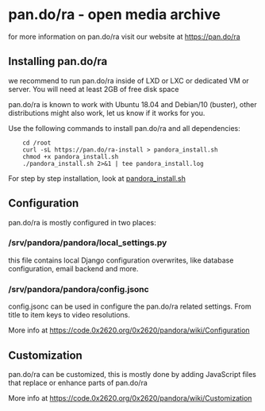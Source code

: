 # pan.do/ra - open media archive

  for more information on pan.do/ra visit our website at https://pan.do/ra

## Installing pan.do/ra

  we recommend to run pan.do/ra inside of LXD or LXC or dedicated VM or server.
  You will need at least 2GB of free disk space

  pan.do/ra is known to work with Ubuntu 18.04 and Debian/10 (buster),
  other distributions might also work, let us know if it works for you.

  Use the following commands to install pan.do/ra and all dependencies:

```
    cd /root
    curl -sL https://pan.do/ra-install > pandora_install.sh
    chmod +x pandora_install.sh
    ./pandora_install.sh 2>&1 | tee pandora_install.log
```

 For step by step installation, look at [pandora_install.sh](vm/pandora_install.sh)


## Configuration

  pan.do/ra is mostly configured in two places:

### /srv/pandora/pandora/local_settings.py

  this file contains local Django configuration overwrites,
  like database configuration, email backend and more.


### /srv/pandora/pandora/config.jsonc

  config.jsonc can be used in configure the pan.do/ra related
  settings. From title to item keys to video resolutions.

  More info at
  https://code.0x2620.org/0x2620/pandora/wiki/Configuration


## Customization

  pan.do/ra can be customized, this is mostly done by adding
  JavaScript files that replace or enhance parts of pan.do/ra

  More info at
  https://code.0x2620.org/0x2620/pandora/wiki/Customization


